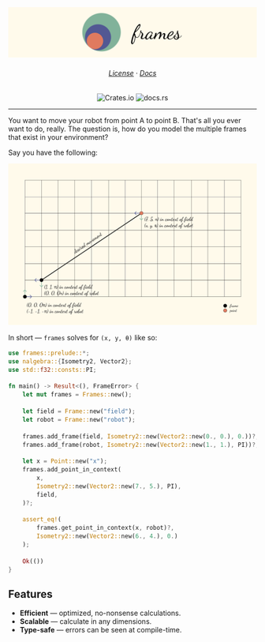 ![Frames](./docs/assets/header-long.png)

<h6 align="center">
    <a href="./LICENSE.md">License</a>
  · <a href="https://docs.rs/frames">Docs</a>
</h6>

<p align="center">
    <img alt="Crates.io" src="https://img.shields.io/crates/v/frames?color=C9CBFF&logoColor=D9E0EE&style=for-the-badge">
    <img alt="docs.rs" src="https://img.shields.io/docsrs/frames?color=F2CDCD&logoColor=D9E0EE&style=for-the-badge">
</p>

<hr/>

You want to move your robot from point A to point B. That's all you ever want to do, really. The question is, how do you model the multiple frames that exist in your environment?

Say you have the following:

![Example figure](./docs/assets/fig-a.png)

In short — `frames` solves for `(x, y, θ)` like so:

```rust
use frames::prelude::*;
use nalgebra::{Isometry2, Vector2};
use std::f32::consts::PI;

fn main() -> Result<(), FrameError> {
    let mut frames = Frames::new();

    let field = Frame::new("field");
    let robot = Frame::new("robot");

    frames.add_frame(field, Isometry2::new(Vector2::new(0., 0.), 0.))?;
    frames.add_frame(robot, Isometry2::new(Vector2::new(1., 1.), PI))?;

    let x = Point::new("x");
    frames.add_point_in_context(
        x,
        Isometry2::new(Vector2::new(7., 5.), PI),
        field,
    )?;

    assert_eq!(
        frames.get_point_in_context(x, robot)?,
        Isometry2::new(Vector2::new(6., 4.), 0.)
    );

    Ok(())
}
```

## Features

 * **Efficient** — optimized, no-nonsense calculations.
 * **Scalable** — calculate in any dimensions.
 * **Type-safe** — errors can be seen at compile-time.
